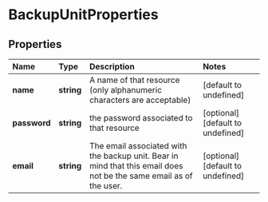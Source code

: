 # BackupUnitProperties

## Properties

| Name | Type | Description | Notes |
| :--- | :--- | :--- | :--- |
| **name** | **string** | A name of that resource \(only alphanumeric characters are acceptable\) | \[default to undefined\] |
| **password** | **string** | the password associated to that resource | \[optional\] \[default to undefined\] |
| **email** | **string** | The email associated with the backup unit. Bear in mind that this email does not be the same email as of the user. | \[optional\] \[default to undefined\] |

